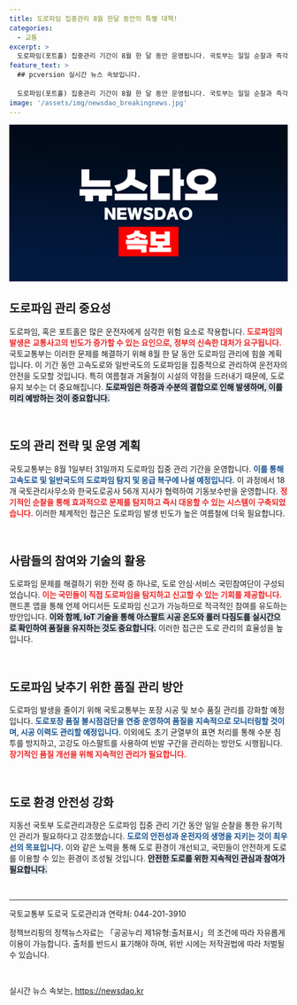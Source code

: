 ```yaml
---
title: 도로파임 집중관리 8월 한달 동안의 특별 대책!
categories:
  - 교통
excerpt: >
  도로파임(포트홀) 집중관리 기간이 8월 한 달 동안 운영됩니다. 국토부는 일일 순찰과 즉각 응급보수를 통해 안전한 도로 환경을 조성하며, 국민참여단과 IoT 기술을 활용한 관리 방안을 모색합니다. 즉시 신고 가능한 앱도 활성화되어 불편을 해결합니다!
feature_text: >
  ## pcversion 실시간 뉴스 속보입니다.

  도로파임(포트홀) 집중관리 기간이 8월 한 달 동안 운영됩니다. 국토부는 일일 순찰과 즉각 응급보수를 통해 안전한 도로 환경을 조성하며, 국민참여단과 IoT 기술을 활용한 관리 방안을 모색합니다. 즉시 신고 가능한 앱도 활성화되어 불편을 해결합니다!
image: '/assets/img/newsdao_breakingnews.jpg'
---
```


<p><img src="/assets/img/newsdao_breakingnews.jpg" alt="pcversion 속보" /></p>

<h2 data-ke-size="size26">도로파임 관리 중요성</h2>

<p data-ke-size="size16">도로파임, 혹은 포트홀은 많은 운전자에게 심각한 위험 요소로 작용합니다. <b><span style="color: #ee2323;">도로파임의 발생은 교통사고의 빈도가 증가할 수 있는 요인으로, 정부의 신속한 대처가 요구됩니다.</span></b> 국토교통부는 이러한 문제를 해결하기 위해 8월 한 달 동안 도로파임 관리에 힘쓸 계획입니다. 이 기간 동안 고속도로와 일반국도의 도로파임을 집중적으로 관리하여 운전자의 안전을 도모할 것입니다. 특히 여름철과 겨울철이 시설의 약점을 드러내기 때문에, 도로 유지 보수는 더 중요해집니다. <b><span style="background-color: #21538527;">도로파임은 하중과 수분의 결합으로 인해 발생하며, 이를 미리 예방하는 것이 중요합니다.</span></b></p>

<p data-ke-size="size16">&nbsp;</p>

<h2 data-ke-size="size26">도의 관리 전략 및 운영 계획</h2>

<p data-ke-size="size16">국토교통부는 8월 1일부터 31일까지 도로파임 집중 관리 기간을 운영합니다. <b><span style="color: #1a5490;">이를 통해 고속도로 및 일반국도의 도로파임 탐지 및 응급 복구에 나설 예정입니다.</span></b> 이 과정에서 18개 국토관리사무소와 한국도로공사 56개 지사가 협력하여 기동보수반을 운영합니다. <b><span style="color: #ee2323;">정기적인 순찰을 통해 효과적으로 문제를 탐지하고 즉시 대응할 수 있는 시스템이 구축되었습니다.</span></b> 이러한 체계적인 접근은 도로파임 발생 빈도가 높은 여름철에 더욱 필요합니다.</p>

<p data-ke-size="size16">&nbsp;</p>

<h2 data-ke-size="size26">사람들의 참여와 기술의 활용</h2>

<p data-ke-size="size16">도로파임 문제를 해결하기 위한 전략 중 하나로, 도로 안심·서비스 국민참여단이 구성되었습니다. <b><span style="color: #ee2323;">이는 국민들이 직접 도로파임을 탐지하고 신고할 수 있는 기회를 제공합니다.</span></b> 핸드폰 앱을 통해 언제 어디서든 도로파임 신고가 가능하므로 적극적인 참여를 유도하는 방안입니다. <b><span style="background-color: #21538527;">이와 함께, IoT 기술을 통해 아스팔트 시공 온도와 롤러 다짐도를 실시간으로 확인하여 품질을 유지하는 것도 중요합니다.</span></b> 이러한 접근은 도로 관리의 효율성을 높입니다.</p>

<p data-ke-size="size16">&nbsp;</p>

<h2 data-ke-size="size26">도로파임 낮추기 위한 품질 관리 방안</h2>

<p data-ke-size="size16">도로파임 발생을 줄이기 위해 국토교통부는 포장 시공 및 보수 품질 관리를 강화할 예정입니다. <b><span style="color: #1a5490;">도로포장 품질 불시점검단을 연중 운영하여 품질을 지속적으로 모니터링할 것이며, 시공 이력도 관리할 예정입니다.</span></b> 이외에도 초기 균열부의 표면 처리를 통해 수분 침투를 방지하고, 고강도 아스팔트를 사용하여 빈발 구간을 관리하는 방안도 시행됩니다. <b><span style="color: #ee2323;">장기적인 품질 개선을 위해 지속적인 관리가 필요합니다.</span></b></p>

<p data-ke-size="size16">&nbsp;</p>

<h2 data-ke-size="size26">도로 환경 안전성 강화</h2>

<p data-ke-size="size16">지동선 국토부 도로관리과장은 도로파임 집중 관리 기간 동안 일일 순찰을 통한 유기적인 관리가 필요하다고 강조했습니다. <b><span style="color: #1a5490;">도로의 안전성과 운전자의 생명을 지키는 것이 최우선의 목표입니다.</span></b> 이와 같은 노력을 통해 도로 환경이 개선되고, 국민들이 안전하게 도로를 이용할 수 있는 환경이 조성될 것입니다. <b><span style="background-color: #21538527;">안전한 도로를 위한 지속적인 관심과 참여가 필요합니다.</span></b></p>

<p data-ke-size="size16">&nbsp;</p>

<hr>

<p data-ke-size="size16">국토교통부 도로국 도로관리과 연락처: 044-201-3910</p>

<p data-ke-size="size16">정책브리핑의 정책뉴스자료는 「공공누리 제1유형:출처표시」의 조건에 따라 자유롭게 이용이 가능합니다. 출처를 반드시 표기해야 하며, 위반 시에는 저작권법에 따라 처벌될 수 있습니다.</p>

<p data-ke-size="size16">&nbsp;</p>
실시간 뉴스 속보는, <a href="https://newsdao.kr" rel="dofollow">https://newsdao.kr</a>



